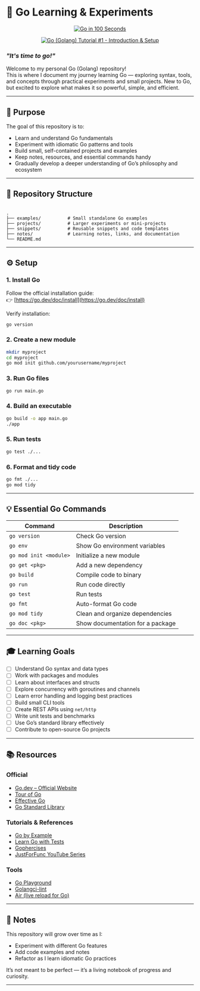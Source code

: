 
# 🐹 Go Learning & Experiments

<div align="center">

[![Go in 100 Seconds](https://img.youtube.com/vi/446E-r0rXHI/0.jpg)](https://youtu.be/446E-r0rXHI)

[![Go (Golang) Tutorial #1 - Introduction & Setup](https://img.youtube.com/vi/etSN4X_fCnM/0.jpg)](https://www.youtube.com/watch?v=etSN4X_fCnM&list=PL4cUxeGkcC9gC88BEo9czgyS72A3doDeM)

</div>


### *"It's time to go!"*

Welcome to my personal Go (Golang) repository!  
This is where I document my journey learning Go — exploring syntax, tools, and concepts through practical experiments and small projects.
New to Go, but excited to explore what makes it so powerful, simple, and efficient.

---

## 🎯 Purpose

The goal of this repository is to:

- Learn and understand Go fundamentals  
- Experiment with idiomatic Go patterns and tools  
- Build small, self-contained projects and examples  
- Keep notes, resources, and essential commands handy  
- Gradually develop a deeper understanding of Go’s philosophy and ecosystem

---

## 🧭 Repository Structure

```

.
├── examples/          # Small standalone Go examples
├── projects/          # Larger experiments or mini-projects
├── snippets/          # Reusable snippets and code templates
├── notes/             # Learning notes, links, and documentation
└── README.md

````

---

## ⚙️ Setup

### 1. Install Go

Follow the official installation guide:  
👉 [https://go.dev/doc/install](https://go.dev/doc/install)

Verify installation:
```bash
go version
````

### 2. Create a new module

```bash
mkdir myproject
cd myproject
go mod init github.com/yourusername/myproject
```

### 3. Run Go files

```bash
go run main.go
```

### 4. Build an executable

```bash
go build -o app main.go
./app
```

### 5. Run tests

```bash
go test ./...
```

### 6. Format and tidy code

```bash
go fmt ./...
go mod tidy
```

---

## 💡 Essential Go Commands

| Command                | Description                      |
| ---------------------- | -------------------------------- |
| `go version`           | Check Go version                 |
| `go env`               | Show Go environment variables    |
| `go mod init <module>` | Initialize a new module          |
| `go get <pkg>`         | Add a new dependency             |
| `go build`             | Compile code to binary           |
| `go run`               | Run code directly                |
| `go test`              | Run tests                        |
| `go fmt`               | Auto-format Go code              |
| `go mod tidy`          | Clean and organize dependencies  |
| `go doc <pkg>`         | Show documentation for a package |

---

## 🎓 Learning Goals

* [ ] Understand Go syntax and data types
* [ ] Work with packages and modules
* [ ] Learn about interfaces and structs
* [ ] Explore concurrency with goroutines and channels
* [ ] Learn error handling and logging best practices
* [ ] Build small CLI tools
* [ ] Create REST APIs using `net/http`
* [ ] Write unit tests and benchmarks
* [ ] Use Go’s standard library effectively
* [ ] Contribute to open-source Go projects

---

## 📚 Resources

### Official

* [Go.dev – Official Website](https://go.dev)
* [Tour of Go](https://go.dev/tour/)
* [Effective Go](https://go.dev/doc/effective_go)
* [Go Standard Library](https://pkg.go.dev/std)

### Tutorials & References

* [Go by Example](https://gobyexample.com/)
* [Learn Go with Tests](https://quii.gitbook.io/learn-go-with-tests/)
* [Gophercises](https://gophercises.com/)
* [JustForFunc YouTube Series](https://www.youtube.com/c/JustForFunc)

### Tools

* [Go Playground](https://go.dev/play/)
* [Golangci-lint](https://golangci-lint.run/)
* [Air (live reload for Go)](https://github.com/air-verse/air)

---

## 🧠 Notes

This repository will grow over time as I:

* Experiment with different Go features
* Add code examples and notes
* Refactor as I learn idiomatic Go practices

It’s not meant to be perfect — it’s a living notebook of progress and curiosity.

---
